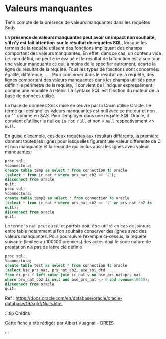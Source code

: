 
# Valeurs manquantes

Tenir compte de la présence de valeurs manquantes dans les requêtes Snds


La **présence de valeurs manquantes peut avoir un impact non souhaité, s’il n’y est fait attention,
sur le résultat de requêtes SQL**, lorsque les termes de la requête utilisent des fonctions impliquant
des champs comportant des valeurs manquantes. En effet, dans ce cas, un contenu vide i.e. non défini, ne peut être évalué et le résultat de la fonction est à son tour une valeur manquante ce qui, à
moins de le spécifier autrement, écarte la ligne du résultat de la requête. Tous les types de fonctions
sont concernés: égalité, différence, … .
Pour conserver dans le résultat de la requête, des lignes comportant des valeurs manquantes dans
les champs utilisés pour définir le périmètre de la requête, il convient de l’indiquer expressément
comme une modalité à retenir. La syntaxe SQL est fonction du moteur de la base de données utilisé.


La base de données Snds mise en œuvre par la Cnam utilise Oracle. Le terme qui désigne les valeurs
manquantes est null avec ce moteur et non . ou `‘’` comme en SAS. Pour l’employer dans une
requête SQL Oracle, il convient d’utiliser is null ou `is not null` et non = `null`
respectivement <> `null`.


En guise d’exemple, ces deux requêtes aux résultats différents, la première donnant toutes les lignes
pour lesquelles figurent une valeur différente de C et non manquante et la seconde qui inclus aussi
les lignes avec valeur manquantes:


```sql
proc sql;
%connectora;
create table temp as select * from connection to oracle
(select * from ir_nat_v where prs_nat_cb2 <> 'C');
disconnect from oracle;
quit;
proc sql;
%connectora;
create table temp2 as select * from connection to oracle
(select * from ir_nat_v where prs_nat_cb2 <> 'C' or prs_nat_cb2 is
null);
disconnect from oracle;
quit;
```




Le terme is null peut aussi, et parfois doit, être utilisé en cas de jointure entre table notamment si
l’on souhaite conserver des lignes avec des valeurs manquantes. Pour poursuivre l’exemple ci-dessus,
la requête suivante (limitée au 100000 premiers) des actes dont le code nature de prestation n’a pas
de lettre clé définie


```sql
proc sql;
%connectora;
create table test as select * from connection to oracle
(select bse_prs_nat, prs_nat_cb2, exe_soi_dtd
from er_prs_f left outer join ir_nat_v on bse_prs_nat=prs_nat
where prs_nat_cb2 is null and bse_prs_nat <> 0 and rownum<10000);
disconnect from oracle;
quit;
```


Ref : https://docs.oracle.com/en/database/oracle/oracle-database/19/sqlrf/Nulls.html






:::tip Crédits


Cette fiche a été rédigée par Albert Vuagnat - DREES


:::


